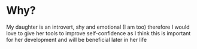 # Why?
My daughter is an introvert, shy and emotional (I am too) therefore I would love to give her tools to improve self-confidence as I think this is important for her development and will be beneficial later in her life 
